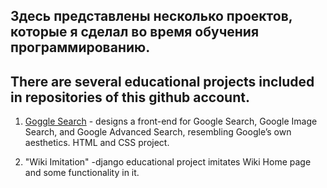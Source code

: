 ## Здесь представлены несколько проектов, которые я сделал во время обучения программированию.

## There are several educational projects included in repositories of this github account. 

  1. [Goggle Search](https://github.com/Evgeni6197/Google-Search-front-end) -   designs a front-end for Google Search, Google Image Search, and Google Advanced Search, resembling Google’s own aesthetics. HTML and CSS project.

  2. "Wiki Imitation" -django educational project imitates Wiki Home page and some functionality in it.




